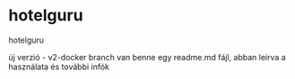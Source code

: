 # hotelguru
hotelguru

új verzió - v2-docker branch
van benne egy readme.md fájl, abban leírva a használata és további infók
